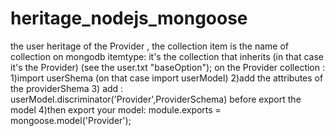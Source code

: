 # heritage_nodejs_mongoose
the user heritage of the Provider ,
the collection item is the name of collection on mongodb
itemtype: it's the collection that inherits (in that case it's the Provider)
 (see the user.txt "baseOption");
on the Provider collection  :
1)import userShema  (on that case import userModel)
2)add the attributes of the providerShema
3) add : userModel.discriminator('Provider',ProviderSchema) before export the model 
4)then export your model: module.exports = mongoose.model('Provider');

